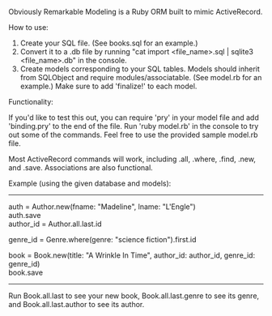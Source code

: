 Obviously Remarkable Modeling is a Ruby ORM built to mimic ActiveRecord.

How to use:

1. Create your SQL file. (See books.sql for an example.)
2. Convert it to a .db file by running "cat import <file_name>.sql | sqlite3 <file_name>.db" in the console.
3. Create models corresponding to your SQL tables. Models should inherit from SQLObject and require modules/associatable. (See model.rb for an example.) Make sure to add 'finalize!' to each model.


Functionality:

If you'd like to test this out, you can require 'pry' in your model file and add 'binding.pry' to the end of the file. Run 'ruby model.rb' in the console to try out some of the commands. Feel free to use the provided sample model.rb file.

Most ActiveRecord commands will work, including .all, .where, .find, .new, and .save. Associations are also functional.

Example (using the given database and models):

<hr>

auth = Author.new(fname: "Madeline", lname: "L'Engle")<br>
auth.save<br>
author_id = Author.all.last.id

genre_id = Genre.where(genre: "science fiction").first.id

book = Book.new(title: "A Wrinkle In Time", author_id: author_id, genre_id: genre_id)<br>
book.save

<hr>

Run Book.all.last to see your new book, Book.all.last.genre to see its genre, and Book.all.last.author to see its author.
